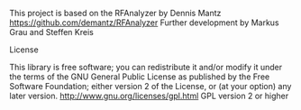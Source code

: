 This project is based on the RFAnalyzer by Dennis Mantz https://github.com/demantz/RFAnalyzer
Further development by Markus Grau and Steffen Kreis

License

This library is free software; you can redistribute it and/or modify it under the terms of the GNU General Public License as published by the Free Software Foundation; either version 2 of the License, or (at your option) any later version. http://www.gnu.org/licenses/gpl.html GPL version 2 or higher
